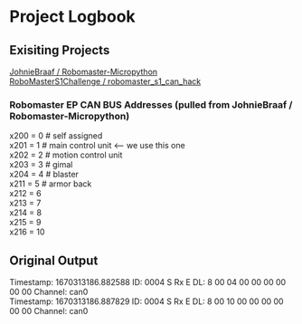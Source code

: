 # Project Logbook

## Exisiting Projects

[JohnieBraaf / Robomaster-Micropython](https://github.com/JohnieBraaf/Robomaster-Micropython)  
[RoboMasterS1Challenge / robomaster_s1_can_hack](https://github.com/RoboMasterS1Challenge/robomaster_s1_can_hack)

### Robomaster EP CAN BUS Addresses (pulled from  JohnieBraaf / Robomaster-Micropython)

x200 =  0 # self assigned  
x201 =  1 # main control unit <-- we use this one  
x202 =  2 # motion control unit  
x203 =  3 # gimal  
x204 =  4 # blaster  
x211 =  5 # armor back  
x212 =  6  
x213 =  7  
x214 =  8  
x215 =  9  
x216 = 10  

## Original Output

Timestamp: 1670313186.882588        ID: 0004    S Rx E              DL:  8    00 04 00 00 00 00 00 00     Channel: can0  
Timestamp: 1670313186.887829        ID: 0004    S Rx E              DL:  8    00 10 00 00 00 00 00 00     Channel: can0
